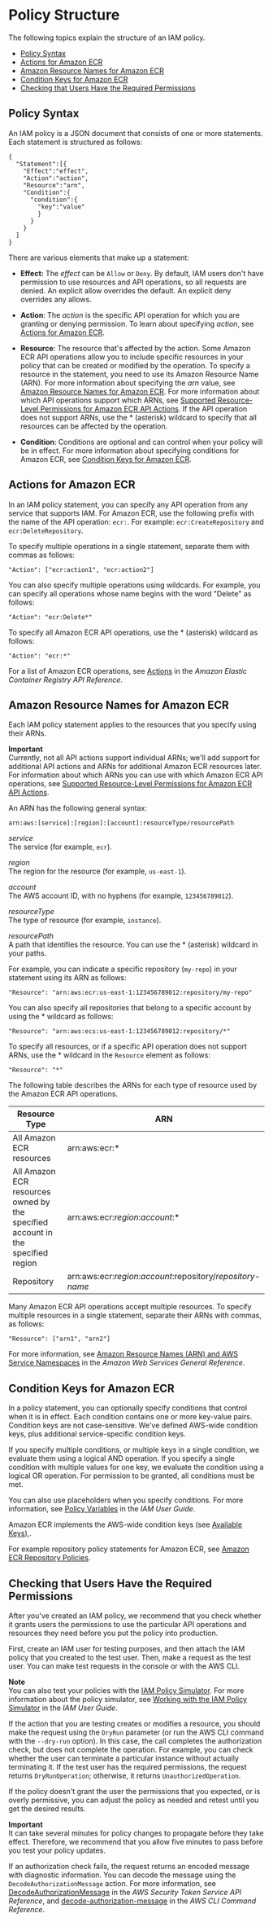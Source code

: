 # Policy Structure<a name="iam-policy-structure"></a>

The following topics explain the structure of an IAM policy\.


+ [Policy Syntax](#policy-syntax)
+ [Actions for Amazon ECR](#UsingWithECR_Actions)
+ [Amazon Resource Names for Amazon ECR](#ECR_ARN_Format)
+ [Condition Keys for Amazon ECR](#amazon-ecr-keys)
+ [Checking that Users Have the Required Permissions](#check-required-permissions)

## Policy Syntax<a name="policy-syntax"></a>

An IAM policy is a JSON document that consists of one or more statements\. Each statement is structured as follows:

```
{
  "Statement":[{
    "Effect":"effect",
    "Action":"action",
    "Resource":"arn",
    "Condition":{
      "condition":{
        "key":"value"
        }
      }
    }
  ]
}
```

There are various elements that make up a statement:

+ **Effect:** The *effect* can be `Allow` or `Deny`\. By default, IAM users don't have permission to use resources and API operations, so all requests are denied\. An explicit allow overrides the default\. An explicit deny overrides any allows\.

+ **Action**: The *action* is the specific API operation for which you are granting or denying permission\. To learn about specifying *action*, see [Actions for Amazon ECR](#UsingWithECR_Actions)\. 

+ **Resource**: The resource that's affected by the action\. Some Amazon ECR API operations allow you to include specific resources in your policy that can be created or modified by the operation\. To specify a resource in the statement, you need to use its Amazon Resource Name \(ARN\)\. For more information about specifying the *arn* value, see [Amazon Resource Names for Amazon ECR](#ECR_ARN_Format)\. For more information about which API operations support which ARNs, see [Supported Resource\-Level Permissions for Amazon ECR API Actions](ecr-supported-iam-actions-resources.md)\. If the API operation does not support ARNs, use the \* \(asterisk\) wildcard to specify that all resources can be affected by the operation\. 

+ **Condition**: Conditions are optional and can control when your policy will be in effect\. For more information about specifying conditions for Amazon ECR, see [Condition Keys for Amazon ECR](#amazon-ecr-keys)\.

## Actions for Amazon ECR<a name="UsingWithECR_Actions"></a>

In an IAM policy statement, you can specify any API operation from any service that supports IAM\. For Amazon ECR, use the following prefix with the name of the API operation: `ecr:`\. For example: `ecr:CreateRepository` and `ecr:DeleteRepository`\.

To specify multiple operations in a single statement, separate them with commas as follows:

```
"Action": ["ecr:action1", "ecr:action2"]
```

You can also specify multiple operations using wildcards\. For example, you can specify all operations whose name begins with the word "Delete" as follows:

```
"Action": "ecr:Delete*"
```

To specify all Amazon ECR API operations, use the \* \(asterisk\) wildcard as follows:

```
"Action": "ecr:*"
```

For a list of Amazon ECR operations, see [Actions](http://docs.aws.amazon.com/AmazonECR/latest/APIReference/API_Operations.html) in the *Amazon Elastic Container Registry API Reference*\.

## Amazon Resource Names for Amazon ECR<a name="ECR_ARN_Format"></a>

Each IAM policy statement applies to the resources that you specify using their ARNs\. 

**Important**  
Currently, not all API actions support individual ARNs; we'll add support for additional API actions and ARNs for additional Amazon ECR resources later\. For information about which ARNs you can use with which Amazon ECR API operations, see [Supported Resource\-Level Permissions for Amazon ECR API Actions](ecr-supported-iam-actions-resources.md)\. 

An ARN has the following general syntax:

```
arn:aws:[service]:[region]:[account]:resourceType/resourcePath
```

*service*  
The service \(for example, `ecr`\)\.

*region*  
The region for the resource \(for example, `us-east-1`\)\.

*account*  
The AWS account ID, with no hyphens \(for example, `123456789012`\)\.

*resourceType*  
The type of resource \(for example, `instance`\)\.

*resourcePath*  
A path that identifies the resource\. You can use the \* \(asterisk\) wildcard in your paths\.

For example, you can indicate a specific repository \(`my-repo`\) in your statement using its ARN as follows: 

```
"Resource": "arn:aws:ecr:us-east-1:123456789012:repository/my-repo"
```

You can also specify all repositories that belong to a specific account by using the \* wildcard as follows:

```
"Resource": "arn:aws:ecs:us-east-1:123456789012:repository/*"
```

To specify all resources, or if a specific API operation does not support ARNs, use the \* wildcard in the `Resource` element as follows:

```
"Resource": "*"
```

The following table describes the ARNs for each type of resource used by the Amazon ECR API operations\. 


| Resource Type | ARN | 
| --- | --- | 
|  All Amazon ECR resources  |  arn:aws:ecr:\*  | 
|  All Amazon ECR resources owned by the specified account in the specified region  |  arn:aws:ecr:*region*:*account*:\*  | 
|  Repository  |  arn:aws:ecr:*region*:*account*:repository/*repository\-name*  | 

Many Amazon ECR API operations accept multiple resources\. To specify multiple resources in a single statement, separate their ARNs with commas, as follows:

```
"Resource": ["arn1", "arn2"]
```

For more information, see [Amazon Resource Names \(ARN\) and AWS Service Namespaces](http://docs.aws.amazon.com/general/latest/gr/aws-arns-and-namespaces.html) in the *Amazon Web Services General Reference*\. 

## Condition Keys for Amazon ECR<a name="amazon-ecr-keys"></a>

In a policy statement, you can optionally specify conditions that control when it is in effect\. Each condition contains one or more key\-value pairs\. Condition keys are not case\-sensitive\. We've defined AWS\-wide condition keys, plus additional service\-specific condition keys\.

If you specify multiple conditions, or multiple keys in a single condition, we evaluate them using a logical AND operation\. If you specify a single condition with multiple values for one key, we evaluate the condition using a logical OR operation\. For permission to be granted, all conditions must be met\.

You can also use placeholders when you specify conditions\. For more information, see [Policy Variables](http://docs.aws.amazon.com/IAM/latest/UserGuide/PolicyVariables.html) in the *IAM User Guide*\.

Amazon ECR implements the AWS\-wide condition keys \(see [Available Keys](http://docs.aws.amazon.com/IAM/latest/UserGuide/AccessPolicyLanguage_ElementDescriptions.html#AvailableKeys)\),\.

For example repository policy statements for Amazon ECR, see [Amazon ECR Repository Policies](RepositoryPolicies.md)\.

## Checking that Users Have the Required Permissions<a name="check-required-permissions"></a>

After you've created an IAM policy, we recommend that you check whether it grants users the permissions to use the particular API operations and resources they need before you put the policy into production\.

First, create an IAM user for testing purposes, and then attach the IAM policy that you created to the test user\. Then, make a request as the test user\. You can make test requests in the console or with the AWS CLI\. 

**Note**  
You can also test your policies with the [IAM Policy Simulator](https://policysim.aws.amazon.com/home/index.jsp?#)\. For more information about the policy simulator, see [Working with the IAM Policy Simulator](http://docs.aws.amazon.com/IAM/latest/UserGuide/policies_testing-policies.html) in the *IAM User Guide*\.

If the action that you are testing creates or modifies a resource, you should make the request using the `DryRun` parameter \(or run the AWS CLI command with the `--dry-run` option\)\. In this case, the call completes the authorization check, but does not complete the operation\. For example, you can check whether the user can terminate a particular instance without actually terminating it\. If the test user has the required permissions, the request returns `DryRunOperation`; otherwise, it returns `UnauthorizedOperation`\.

If the policy doesn't grant the user the permissions that you expected, or is overly permissive, you can adjust the policy as needed and retest until you get the desired results\. 

**Important**  
It can take several minutes for policy changes to propagate before they take effect\. Therefore, we recommend that you allow five minutes to pass before you test your policy updates\.

If an authorization check fails, the request returns an encoded message with diagnostic information\. You can decode the message using the `DecodeAuthorizationMessage` action\. For more information, see [DecodeAuthorizationMessage](http://docs.aws.amazon.com/STS/latest/APIReference/API_DecodeAuthorizationMessage.html) in the *AWS Security Token Service API Reference*, and [decode\-authorization\-message](http://docs.aws.amazon.com/cli/latest/reference/sts/decode-authorization-message.html) in the *AWS CLI Command Reference*\.
